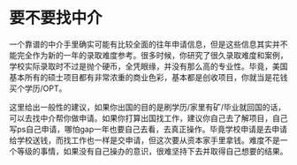 # 要不要找中介

一个靠谱的中介手里确实可能有比较全面的往年申请信息，但是这些信息其实并不能完全作为新的一年的录取难度参考。很多时候，你研究了很久录取难度和案例，学校实际录取时不过是抛个硬币，全凭眼缘，并没有那么高的专业性。毕竟，美国基本所有的硕士项目都有非常浓重的商业色彩，基本都是创收项目，你就当是花钱买个学历/OPT。

这里给出一般性的建议，如果你出国的目的是刷学历/家里有矿/毕业就回国的话，可以去找中介帮你做申请。如果你打算出国找工作，建议你自己去了解项目，自己写ps自己申请，哪怕gap一年也要自己去看，去真正操作。毕竟学校申请是去申请给学校送钱，而找工作也一样是交申请，但这次要从资本家手里拿钱。难度不是一个等级的事情，如果没有自己操办的意识，很难坚持下去并取得自己想要的结果。